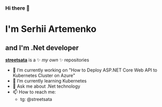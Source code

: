 ### Hi there 👋
# I'm Serhii Artemenko
## and I'm .Net developer


**[streetsata](https://github.com/streetsata)** is a ✨ _my own_ ✨ repositories

- 🔭 I’m currently working on "How to Deploy ASP.NET Core Web API to Kubernetes Cluster on Azure"
- 🌱 I’m currently learning Kubernetes
- 💬 Ask me about .Net technology 
- 📫 How to reach me:
  -  tg: @streetsata
  
